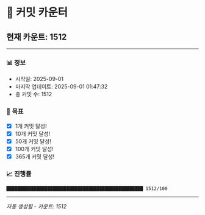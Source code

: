 # 🔢 커밋 카운터

## 현재 카운트: 1512

---

### 📊 정보
- 시작일: 2025-09-01
- 마지막 업데이트: 2025-09-01 01:47:32
- 총 커밋 수: 1512

### 🎯 목표
- [x] 1개 커밋 달성!
- [x] 10개 커밋 달성!
- [x] 50개 커밋 달성!
- [x] 100개 커밋 달성!
- [x] 365개 커밋 달성!

### 📈 진행률
```
██████████████████████████████████████████████████ 1512/100
```

---
*자동 생성됨 - 카운트: 1512*
